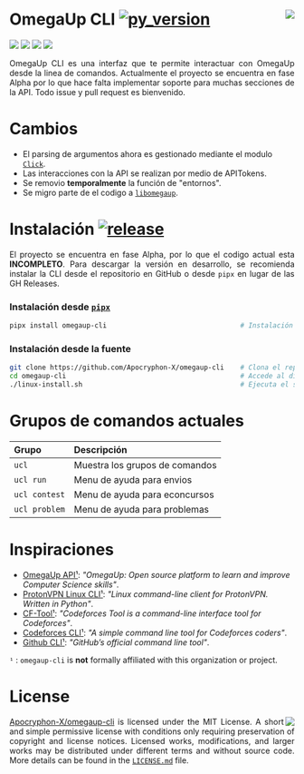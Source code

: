 OmegaUp CLI [![py_version][7]][8]
<img align="right" src="https://user-images.githubusercontent.com/40130428/112218277-276c9380-8be9-11eb-8d63-1bbf6d9edfa3.png">
=============



<p align="left">
  <img src="https://img.shields.io/badge/Envios-En%20curso-yellow.svg?style=flat-square">
  <img src="https://img.shields.io/badge/Problemas-En%20curso-yellow.svg?style=flat-square">
  <img src="https://img.shields.io/badge/Cursos-Pendiente-red.svg?style=flat-square">
  <img src="https://img.shields.io/badge/Concursos-En%20curso-yellow.svg?style=flat-square">
</p>

<p align="justify">
OmegaUp CLI es una interfaz que te permite interactuar con OmegaUp desde la linea de comandos. Actualmente el proyecto se encuentra en fase Alpha por lo que hace falta implementar soporte para muchas secciones de la API. Todo issue y pull request es bienvenido. 
</p>

# Cambios

<p align="justify">
  <ul>
    <li> El parsing de argumentos ahora es gestionado mediante el modulo <a href="https://github.com/pallets/click/"><code>Click</code></a>. </li>
    <li> Las interacciones con la API se realizan por medio de APITokens. </li>
    <li> Se removio <b>temporalmente</b> la función de "entornos". </li>
    <li> Se migro parte de el codigo a <a href="https://github.com/omegaup/libomegaup"><code>libomegaup</code></a>. </li>
  </ul>
</p>

# Instalación [![release][9]][10]


<p align="justify">
  El proyecto se encuentra en fase <it>Alpha</it>, por lo que el codigo actual esta <b>INCOMPLETO</b>. Para descargar la versión en desarrollo, se recomienda instalar la CLI desde el repositorio en GitHub o desde <code>pipx</code> en lugar de las GH Releases.
</p>

### Instalación desde [`pipx`][11]

```bash
pipx install omegaup-cli                                 # Instalación global y segura.
```

### Instalación desde la fuente
```bash
git clone https://github.com/Apocryphon-X/omegaup-cli    # Clona el repositorio.
cd omegaup-cli                                           # Accede al directorio.
./linux-install.sh                                       # Ejecuta el script de instalación.
```

# Grupos de comandos actuales

|       Grupo         |                Descripción             |
|:--------------------|:---------------------------------------|
|        `ucl`        |      Muestra los grupos de comandos    |
|      `ucl run`      |       Menu de ayuda para envios        |
|    `ucl contest`    |        Menu de ayuda para econcursos   |
|    `ucl problem`    |      Menu de ayuda para problemas      |

# Inspiraciones

- [OmegaUp API¹][1]: *"OmegaUp: Open source platform to learn and improve Computer Science skills"*.
- [ProtonVPN Linux CLI¹][3]: *"Linux command-line client for ProtonVPN. Written in Python"*.
- [CF-Tool¹][5]: *"Codeforces Tool is a command-line interface tool for Codeforces"*.
- [Codeforces CLI¹][2]: *"A simple command line tool for Codeforces coders"*.
- [Github CLI¹][4]: *"GitHub’s official command line tool"*.

`¹` : `omegaup-cli` is **not** formally affiliated with this organization or project.



# License

<img align="right" src="https://user-images.githubusercontent.com/40130428/112392193-a253ae00-8cbe-11eb-8a27-729c23729923.png">

<p align="justify">
  <a href="https://github.com/Apocryphon-X/omegaup-cli">Apocryphon-X/omegaup-cli</a> is licensed under the MIT License. A short and simple permissive license with conditions only requiring preservation of copyright and license notices. Licensed works, modifications, and larger works may be distributed under different terms and without source code.
More details can be found in the <a href="https://github.com/Apocryphon-X/omegaup-cli/blob/main/LICENSE.md"><code>LICENSE.md</code></a> file.
</p>

[1]: https://github.com/omegaup/omegaup/blob/master/frontend/server/src/Controllers/README.md
[2]: https://github.com/ahmed-dinar/codeforces-cli
[3]: https://github.com/ProtonVPN/linux-cli
[4]: https://github.com/cli/cli
[5]: https://github.com/xalanq/cf-tool
[6]: https://user-images.githubusercontent.com/40130428/112232970-26def780-8bff-11eb-9fd8-579dea4c26c8.gif
[7]: https://img.shields.io/badge/Python-%E2%89%A5%203.7-blue.svg?style=flat-square&logo=python&logoColor=ffffff
[8]: https://www.python.org/downloads/
[9]: https://img.shields.io/github/v/release/Apocryphon-X/omegaup-cli?include_prereleases&label=Release&logo=github&style=flat-square
[10]: https://github.com/Apocryphon-X/omegaup-cli/releases
[11]: https://pypa.github.io/pipx/

<!-- Unused
![Commits per month](https://img.shields.io/github/commit-activity/y/Apocryphon-X/omegaup-cli?label=Commit%20Activity&logo=GitHub&style=flat-square)
<h1 align="center">OmegaUp CLI - <img src="https://img.shields.io/badge/Python-%E2%89%A5%203.7-blue.svg?style=flat-square&logo=python&logoColor=ffffff"></h1>
<table align="right">
  <tr>
    <th><b>:zap: Demostración (Ubuntu 20.04 - WSL 1)</b></th>
  </td>
  <tr>
    <td><img src="https://user-images.githubusercontent.com/40130428/112084456-70233e80-8b4e-11eb-8ebb-04cc088f998d.gif"></th>
  </tr>
</table>
<img align="right" src="https://user-images.githubusercontent.com/40130428/112084456-70233e80-8b4e-11eb-8ebb-04cc088f998d.gif">
<p align="justify">
  <img src="https://user-images.githubusercontent.com/40130428/112088737-f7c07b80-8b55-11eb-95a4-bafd26d21771.png">
  <a href="https://www.python.org/downloads/">
    <img src="https://img.shields.io/badge/Python-%E2%89%A5%203.7-blue.svg?style=flat-square&logo=python&logoColor=ffffff">
  </a>
</p>
<table align="center">
  <tr>
    <th><b>:zap: Demostración (Ubuntu 20.04 - WSL 1)</b></th>
  </td>
  <tr>
    <td><img src="https://user-images.githubusercontent.com/40130428/112093910-db294100-8b5f-11eb-9643-7a51b0846964.gif"></th>
  </tr>
</table>
<p align="justify">
Actualmente la CLI solo a sido probada en Ubuntu 20.04 - WSL 1.
</p>
<img align="left" src="https://user-images.githubusercontent.com/40130428/112227576-80dabf80-8bf5-11eb-824a-744cf3910853.gif">
<table align="right">
  <tr>
    <th><b>:zap: Demostración (Ubuntu 20.04 - WSL 1)</b></th>
  </tr>
  <tr>
    <td><img align="center" src="https://user-images.githubusercontent.com/40130428/112232970-26def780-8bff-11eb-9fd8-579dea4c26c8.gif"></td>
  </tr>
</table>
-->
